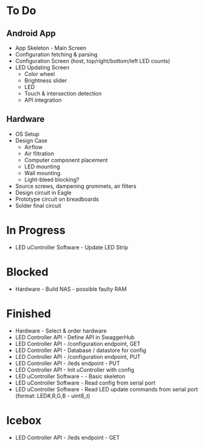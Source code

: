 # To Do

## Android App
- App Skeleton - Main Screen
- Configuration fetching & parsing
- Configuration Screen (host, top/right/bottom/left LED counts)
- LED Updating Screen
  - Color wheel
  - Brightness slider
  - LED
  - Touch & intersection detection
  - API integration

## Hardware
- OS Setup
- Design Case
  - Airflow
  - Air filtration
  - Computer component placement
  - LED mounting
  - Wall mounting
  - Light-bleed blocking?
- Source screws, dampening grommets, air filters
- Design circuit in Eagle
- Prototype circuit on breadboards
- Solder final circuit

# In Progress
- LED uController Software - Update LED Strip

# Blocked
- Hardware - Build NAS - possible faulty RAM

# Finished
- Hardware - Select & order hardware
- LED Controller API - Define API in SwaggerHub
- LED Controller API - /configuration endpoint, GET
- LED Controller API - Database / datastore for config
- LED Controller API - /configuration endpoint, PUT
- LED Controller API - /leds endpoint - PUT
- LED Controller API - Init uController with config
- LED uController Software - - Basic skeleton
- LED uController Software - Read config from serial port
- LED uController Software - Read LED update commands from serial port (format: LED#,R,G,B - uint8_t)

# Icebox

- LED Controller API - /leds endpoint - GET

